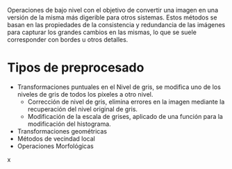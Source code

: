 Operaciones de bajo nivel con el objetivo de convertir una imagen en una versión de la misma más digerible para otros sistemas. Estos métodos se basan en las propiedades de la consistencia y redundancia de las imágenes para capturar los grandes cambios en las mismas, lo que se suele corresponder con bordes u otros detalles.
# Tipos de preprocesado
- Transformaciones puntuales en el Nivel de gris, se modifica uno de los niveles de gris de todos los píxeles a otro nivel.
	- Corrección de nivel de gris, elimina errores en la imagen mediante la recuperación del nivel original de gris.
	- Modificación de la escala de grises, aplicado de una función para la modificación del histograma.
- Transformaciones geométricas
- Métodos de vecindad local
- Operaciones Morfológicas

x